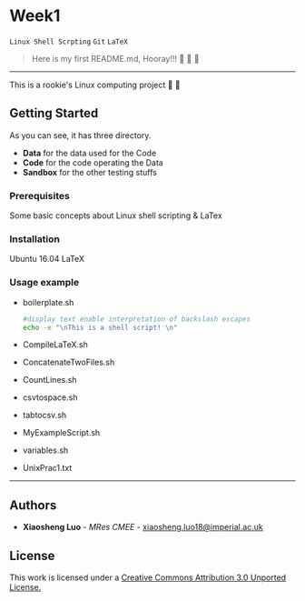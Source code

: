 # Week1
`Linux Shell Scrpting` `Git` `LaTeX`
> Here is my first README.md, Hooray!!! 
> :clap: :clap: :clap:
---
This is a rookie's Linux computing project   :ghost:  :ghost:
## Getting Started
As you can see, it has three directory.
- **Data** for the data used for the Code
- **Code** for the code operating the Data
- **Sandbox** for the other testing stuffs

### Prerequisites

Some basic concepts about Linux shell scripting & LaTex

### Installation
Ubuntu 16.04 
LaTeX
### Usage example
- boilerplate.sh

    ```Bash
    #display text enable interpretation of backslash escapes
    echo -e "\nThis is a shell script! \n" 
    ```

- CompileLaTeX.sh
- ConcatenateTwoFiles.sh
- CountLines.sh
- csvtospace.sh
- tabtocsv.sh
- MyExampleScript.sh
- variables.sh
- UnixPrac1.txt

___
## Authors

* **Xiaosheng Luo** - *MRes CMEE* - [xiaosheng.luo18@imperial.ac.uk](xiaosheng.luo18@imperial.ac.uk)

## License

This work is licensed under a [Creative Commons Attribution 3.0 Unported License.](http://creativecommons.org/licenses/by/3.0/)
